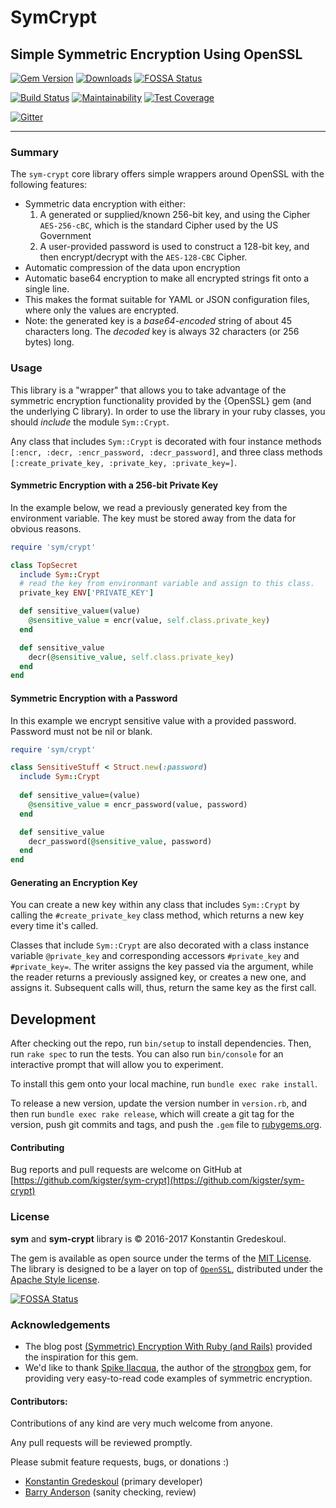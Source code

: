 # SymCrypt

## Simple Symmetric Encryption Using OpenSSL 

[![Gem Version](https://badge.fury.io/rb/sym-crypt.svg)](https://badge.fury.io/rb/sym-crypt)
[![Downloads](http://ruby-gem-downloads-badge.herokuapp.com/sym-crypt?type=total)](https://rubygems.org/gems/sym-crypt)
[![FOSSA Status](https://app.fossa.com/api/projects/git%2Bgithub.com%2Fkigster%2Fsym-crypt.svg?type=shield)](https://app.fossa.com/projects/git%2Bgithub.com%2Fkigster%2Fsym-crypt?ref=badge_shield)

[![Build Status](https://travis-ci.org/kigster/sym-crypt.svg?branch=master)](https://travis-ci.org/kigster/sym-crypt)
[![Maintainability](https://api.codeclimate.com/v1/badges/3215796bda088851bfb7/maintainability)](https://codeclimate.com/github/kigster/sym-crypt/maintainability)
[![Test Coverage](https://api.codeclimate.com/v1/badges/3215796bda088851bfb7/test_coverage)](https://codeclimate.com/github/kigster/sym-crypt/test_coverage)

[![Gitter](https://img.shields.io/gitter/room/gitterHQ/gitter.svg)](https://gitter.im/kigster/sym)

---

### Summary

The `sym-crypt` core library offers simple wrappers around OpenSSL with the following features:

 * Symmetric data encryption with either:
   1. A generated or supplied/known 256-bit key, and using the Cipher `AES-256-cBC`, which is the standard Cipher used by the US Government
   2. A user-provided password is used to construct a 128-bit key, and then encrypt/decrypt  with the `AES-128-CBC` Cipher. 
 * Automatic compression of the data upon encryption
 * Automatic base64 encryption to make all encrypted strings fit onto a single line.
 * This makes the format suitable for YAML or JSON configuration files, where only the values are encrypted.
 * Note: the generated key is a *base64-encoded* string of about 45 characters long. The *decoded* key is always 32 characters (or 256 bytes) long.

### Usage

This library is a "wrapper" that allows you to take advantage of the
symmetric encryption functionality provided by the {OpenSSL} gem (and the
underlying C library). In order to use the library in your ruby classes, you
should _include_ the module `Sym::Crypt`.

Any class that includes `Sym::Crypt` is decorated with four instance methods `[:encr, :decr, :encr_password, :decr_password]`, and three class methods `[:create_private_key, :private_key, :private_key=]`.

#### Symmetric Encryption with a 256-bit Private Key

In the example below, we read a previously generated key from the environment variable. The key must be stored away from the data for obvious reasons.

```ruby
require 'sym/crypt'

class TopSecret
  include Sym::Crypt
  # read the key from environmant variable and assign to this class.
  private_key ENV['PRIVATE_KEY']

  def sensitive_value=(value)
    @sensitive_value = encr(value, self.class.private_key)
  end

  def sensitive_value
    decr(@sensitive_value, self.class.private_key)
  end
end
```

#### Symmetric Encryption with a Password

In this example we encrypt sensitive value with a provided password.  Password must not be nil or blank.

```ruby
require 'sym/crypt'

class SensitiveStuff < Struct.new(:password)
  include Sym::Crypt  
  
  def sensitive_value=(value)
    @sensitive_value = encr_password(value, password)
  end

  def sensitive_value
    decr_password(@sensitive_value, password)
  end
end
```

#### Generating an Encryption Key

You can create a new key within any class that includes `Sym::Crypt` by calling the `#create_private_key` class method, which returns a new key every time it's called.
 
 Classes that include `Sym::Crypt` are also decorated with a class instance variable `@private_key` and corresponding accessors `#private_key` and `#private_key=`. The writer assigns the key passed via the argument, while the reader returns a previously assigned key, or creates a new one, and assigns it. Subsequent calls will, thus, return the same key as the first call. 

## Development

After checking out the repo, run `bin/setup` to install dependencies. Then, run `rake spec` to run the tests. You can also run `bin/console` for an interactive prompt that will allow you to experiment.

To install this gem onto your local machine, run `bundle exec rake install`. 

To release a new version, update the version number in `version.rb`, and then run `bundle exec rake release`, which will create a git tag for the version, push git commits and tags, and push the `.gem` file to [rubygems.org](https://rubygems.org).

#### Contributing

Bug reports and pull requests are welcome on GitHub at [https://github.com/kigster/sym-crypt](https://github.com/kigster/sym-crypt)

### License

**sym** and **sym-crypt** library is &copy; 2016-2017 Konstantin Gredeskoul.

The gem is available as open source under the terms of the [MIT License](http://opensource.org/licenses/MIT). The library is designed to be a layer on top of [`OpenSSL`](https://www.openssl.org/), distributed under the [Apache Style license](https://www.openssl.org/source/license.txt).


[![FOSSA Status](https://app.fossa.com/api/projects/git%2Bgithub.com%2Fkigster%2Fsym-crypt.svg?type=large)](https://app.fossa.com/projects/git%2Bgithub.com%2Fkigster%2Fsym-crypt?ref=badge_large)

### Acknowledgements

 * The blog post [(Symmetric) Encryption With Ruby (and Rails)](http://stuff-things.net/2015/02/12/symmetric-encryption-with-ruby-and-rails/) provided the inspiration for this gem. 
 * We'd like to thank [Spike Ilacqua](http://stuff-things.net/spike/), the author of the [strongbox](https://github.com/spikex/strongbox) gem, for providing very easy-to-read code examples of symmetric encryption.

#### Contributors:

Contributions of any kind are very much welcome from anyone. 

Any pull requests will be reviewed promptly. 

Please submit feature requests, bugs, or donations :) 

 * [Konstantin Gredeskoul](http:/kig.re) (primary developer)
 * [Barry Anderson](https://twitter.com/z3ndrag0n) (sanity checking, review)